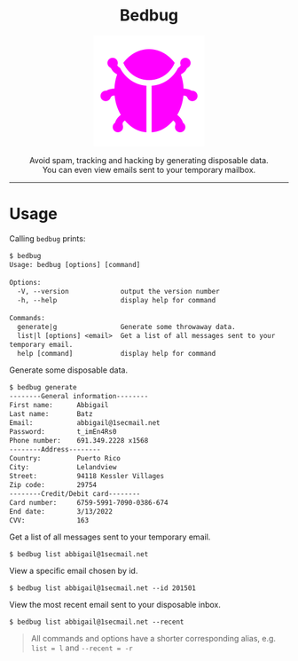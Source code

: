 <h1 align="center">Bedbug</h1>
<p align="center" style="color: white; fill: white;">
 <img src="./logo.svg" alt="logo" />
</p>
<p align="center">Avoid spam, tracking and hacking by generating disposable data.<br />You can even view emails sent to your temporary mailbox.</p>

---

# Usage

Calling `bedbug` prints:

```console
$ bedbug
Usage: bedbug [options] [command]

Options:
  -V, --version             output the version number
  -h, --help                display help for command

Commands:
  generate|g                Generate some throwaway data.
  list|l [options] <email>  Get a list of all messages sent to your temporary email.
  help [command]            display help for command
```

Generate some disposable data.

```console
$ bedbug generate
--------General information--------
First name:	 	 Abbigail
Last name:		 Batz
Email:		 	 abbigail@1secmail.net
Password:	 	 t_imEn4Rs0
Phone number:	 691.349.2228 x1568
--------Address--------
Country:	 	 Puerto Rico
City:			 Lelandview
Street:		 	 94118 Kessler Villages
Zip code:	 	 29754
--------Credit/Debit card--------
Card number:	 6759-5991-7090-0386-674
End date:	 	 3/13/2022
CVV:		 	 163
```

Get a list of all messages sent to your temporary email.

```console
$ bedbug list abbigail@1secmail.net
```

View a specific email chosen by id.

```console
$ bedbug list abbigail@1secmail.net --id 201501
```

View the most recent email sent to your disposable inbox.

```console
$ bedbug list abbigail@1secmail.net --recent
```

> All commands and options have a shorter corresponding alias, e.g. `list = l` and `--recent = -r`
